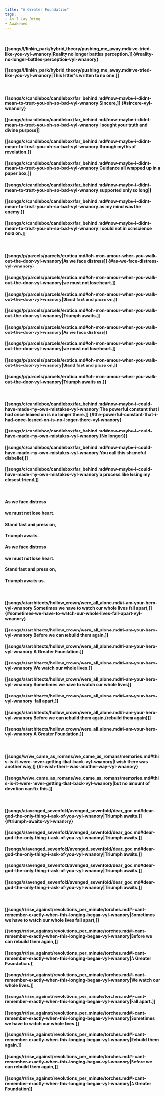 ```yaml
---
title: "A Greater Foundation"
tags:
- As I Lay Dying
- Awakened
---
```

&nbsp;
#### [[songs/l/linkin_park/hybrid_theory/pushing_me_away.md#ive-tried-like-you-vyl-wnanory|Reality no longer battles perception.]] {#reality-no-longer-battles-perception-vyl-wnanory}
#### [[songs/l/linkin_park/hybrid_theory/pushing_me_away.md#ive-tried-like-you-vyl-wnanory|This letter's written to no one.]]
&nbsp;
#### [[songs/c/candlebox/candlebox/far_behind.md#now-maybe-i-didnt-mean-to-treat-you-oh-so-bad-vyl-wnanory|Sincere,]] {#sincere-vyl-wnanory}
#### [[songs/c/candlebox/candlebox/far_behind.md#now-maybe-i-didnt-mean-to-treat-you-oh-so-bad-vyl-wnanory|I sought your truth and divine purpose]]
#### [[songs/c/candlebox/candlebox/far_behind.md#now-maybe-i-didnt-mean-to-treat-you-oh-so-bad-vyl-wnanory|through myths of revelation.]]
#### [[songs/c/candlebox/candlebox/far_behind.md#now-maybe-i-didnt-mean-to-treat-you-oh-so-bad-vyl-wnanory|Guidance all wrapped up in a paper box,]]
#### [[songs/c/candlebox/candlebox/far_behind.md#now-maybe-i-didnt-mean-to-treat-you-oh-so-bad-vyl-wnanory|supported only so long]]
#### [[songs/c/candlebox/candlebox/far_behind.md#now-maybe-i-didnt-mean-to-treat-you-oh-so-bad-vyl-wnanory|as my mind was the enemy.]]
#### [[songs/c/candlebox/candlebox/far_behind.md#now-maybe-i-didnt-mean-to-treat-you-oh-so-bad-vyl-wnanory|I could not in conscience hold on.]]
&nbsp;
#### [[songs/p/parcels/parcels/exotica.md#oh-mon-amour-when-you-walk-out-the-door-vyl-wnanory|As we face distress]] {#as-we-face-distress-vyl-wnanory}
#### [[songs/p/parcels/parcels/exotica.md#oh-mon-amour-when-you-walk-out-the-door-vyl-wnanory|we must not lose heart.]]
#### [[songs/p/parcels/parcels/exotica.md#oh-mon-amour-when-you-walk-out-the-door-vyl-wnanory|Stand fast and press on,]]
#### [[songs/p/parcels/parcels/exotica.md#oh-mon-amour-when-you-walk-out-the-door-vyl-wnanory|Triumph awaits.]]
#### [[songs/p/parcels/parcels/exotica.md#oh-mon-amour-when-you-walk-out-the-door-vyl-wnanory|As we face distress]]
#### [[songs/p/parcels/parcels/exotica.md#oh-mon-amour-when-you-walk-out-the-door-vyl-wnanory|we must not lose heart.]]
#### [[songs/p/parcels/parcels/exotica.md#oh-mon-amour-when-you-walk-out-the-door-vyl-wnanory|Stand fast and press on,]]
#### [[songs/p/parcels/parcels/exotica.md#oh-mon-amour-when-you-walk-out-the-door-vyl-wnanory|Triumph awaits us.]]
&nbsp;
#### [[songs/c/candlebox/candlebox/far_behind.md#now-maybe-i-could-have-made-my-own-mistakes-vyl-wnanory|The powerful constant that I had once leaned on is no longer there.]] {#the-powerful-constant-that-i-had-once-leaned-on-is-no-longer-there-vyl-wnanory}
#### [[songs/c/candlebox/candlebox/far_behind.md#now-maybe-i-could-have-made-my-own-mistakes-vyl-wnanory|(No longer)]]
#### [[songs/c/candlebox/candlebox/far_behind.md#now-maybe-i-could-have-made-my-own-mistakes-vyl-wnanory|You call this shameful disbelief,]]
#### [[songs/c/candlebox/candlebox/far_behind.md#now-maybe-i-could-have-made-my-own-mistakes-vyl-wnanory|a process like losing my closest friend.]]
&nbsp;
#### As we face distress
#### we must not lose heart.
#### Stand fast and press on,
#### Triumph awaits.
#### As we face distress
#### we must not lose heart.
#### Stand fast and press on,
#### Triumph awaits us.
&nbsp;
#### [[songs/a/architects/hollow_crown/were_all_alone.md#i-am-your-hero-vyl-wnanory|Sometimes we have to watch our whole lives fall apart,]] {#sometimes-we-have-to-watch-our-whole-lives-fall-apart-vyl-wnanory}
#### [[songs/a/architects/hollow_crown/were_all_alone.md#i-am-your-hero-vyl-wnanory|Before we can rebuild them again,]]
#### [[songs/a/architects/hollow_crown/were_all_alone.md#i-am-your-hero-vyl-wnanory|A Greater Foundation.]]
#### [[songs/a/architects/hollow_crown/were_all_alone.md#i-am-your-hero-vyl-wnanory|We watch our whole lives.]]
#### [[songs/a/architects/hollow_crown/were_all_alone.md#i-am-your-hero-vyl-wnanory|Sometimes we have to watch our whole lives]]
#### [[songs/a/architects/hollow_crown/were_all_alone.md#i-am-your-hero-vyl-wnanory|  fall apart,]]
#### [[songs/a/architects/hollow_crown/were_all_alone.md#i-am-your-hero-vyl-wnanory|Before we can rebuild them again,(rebuild them again)]]
#### [[songs/a/architects/hollow_crown/were_all_alone.md#i-am-your-hero-vyl-wnanory|A Greater Foundation.]]
&nbsp;
#### [[songs/w/we_came_as_romans/we_came_as_romans/memories.md#this-is-it-were-never-getting-that-back-vyl-wnanory|I wish there was another way,]] {#i-wish-there-was-another-way-vyl-wnanory}
#### [[songs/w/we_came_as_romans/we_came_as_romans/memories.md#this-is-it-were-never-getting-that-back-vyl-wnanory|but no amount of devotion can fix this.]]
&nbsp;
#### [[songs/a/avenged_sevenfold/avenged_sevenfold/dear_god.md#dear-god-the-only-thing-i-ask-of-you-vyl-wnanory|Triumph awaits.]] {#triumph-awaits-vyl-wnanory}
#### [[songs/a/avenged_sevenfold/avenged_sevenfold/dear_god.md#dear-god-the-only-thing-i-ask-of-you-vyl-wnanory|Triumph awaits.]]
#### [[songs/a/avenged_sevenfold/avenged_sevenfold/dear_god.md#dear-god-the-only-thing-i-ask-of-you-vyl-wnanory|Triumph awaits.]]
#### [[songs/a/avenged_sevenfold/avenged_sevenfold/dear_god.md#dear-god-the-only-thing-i-ask-of-you-vyl-wnanory|Triumph awaits.]]
#### [[songs/a/avenged_sevenfold/avenged_sevenfold/dear_god.md#dear-god-the-only-thing-i-ask-of-you-vyl-wnanory|Triumph awaits.]]
&nbsp;
#### [[songs/r/rise_against/revolutions_per_minute/torches.md#i-cant-remember-exactly-when-this-longing-began-vyl-wnanory|Sometimes we have to watch our whole lives fall apart,]]
#### [[songs/r/rise_against/revolutions_per_minute/torches.md#i-cant-remember-exactly-when-this-longing-began-vyl-wnanory|Before we can rebuild them again,]]
#### [[songs/r/rise_against/revolutions_per_minute/torches.md#i-cant-remember-exactly-when-this-longing-began-vyl-wnanory|A Greater Foundation.]]
#### [[songs/r/rise_against/revolutions_per_minute/torches.md#i-cant-remember-exactly-when-this-longing-began-vyl-wnanory|We watch our whole lives.]]
#### [[songs/r/rise_against/revolutions_per_minute/torches.md#i-cant-remember-exactly-when-this-longing-began-vyl-wnanory|Fall apart.]]
#### [[songs/r/rise_against/revolutions_per_minute/torches.md#i-cant-remember-exactly-when-this-longing-began-vyl-wnanory|Sometimes we have to watch our whole lives.]]
#### [[songs/r/rise_against/revolutions_per_minute/torches.md#i-cant-remember-exactly-when-this-longing-began-vyl-wnanory|Rebuild them again.]]
#### [[songs/r/rise_against/revolutions_per_minute/torches.md#i-cant-remember-exactly-when-this-longing-began-vyl-wnanory|Before we can rebuild them again,]]
#### [[songs/r/rise_against/revolutions_per_minute/torches.md#i-cant-remember-exactly-when-this-longing-began-vyl-wnanory|A Greater Foundation]]
